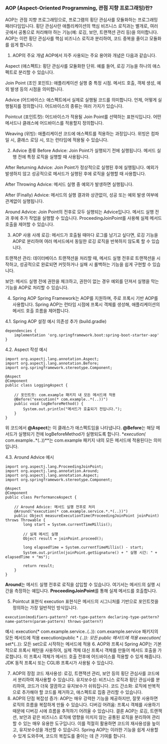 ### AOP (Aspect-Oriented Programming, 관점 지향 프로그래밍)란?

AOP는 관점 지향 프로그래밍으로, 프로그램의 횡단 관심사를 모듈화하는 프로그래밍 패러다임입니다. 횡단 관심사란 애플리케이션의 핵심 비즈니스 로직과는 별개로, 여러 곳에서 공통으로 처리해야 하는 기능(예: 로깅, 보안, 트랜잭션 관리 등)을 의미합니다. AOP는 이런 횡단 관심사를 핵심 비즈니스 로직과 분리하여, 코드 중복을 줄이고 모듈화를 쉽게 합니다.

1. AOP의 주요 개념
AOP에서 자주 사용되는 주요 용어와 개념은 다음과 같습니다.

Aspect (애스펙트): 횡단 관심사를 모듈화한 단위. 예를 들어, 로깅 기능을 하나의 애스펙트로 분리할 수 있습니다.

Join Point (조인 포인트): 애플리케이션 실행 중 특정 시점. 메서드 호출, 객체 생성, 예외 발생 등의 시점을 의미합니다.

Advice (어드바이스): 애스펙트에서 실제로 실행될 코드를 의미합니다. 언제, 어떻게 실행될지를 정의합니다. 어드바이스의 종류는 여러 가지가 있습니다.

Pointcut (포인트컷): 어드바이스가 적용될 Join Point를 선택하는 표현식입니다. 어떤 메서드나 클래스에 어드바이스를 적용할지 정의합니다.

Weaving (위빙): 애플리케이션 코드에 애스펙트를 적용하는 과정입니다. 위빙은 컴파일 시, 클래스 로딩 시, 또는 런타임에 적용될 수 있습니다.

2. Advice 종류
Before Advice: Join Point가 실행되기 전에 실행됩니다. 메서드 실행 전에 특정 로직을 실행할 때 사용됩니다.

After Returning Advice: Join Point가 정상적으로 실행된 후에 실행됩니다. 예외가 발생하지 않고 성공적으로 메서드가 실행된 후에 로직을 실행할 때 사용합니다.

After Throwing Advice: 메서드 실행 중 예외가 발생하면 실행됩니다.

After (Finally) Advice: 메서드의 실행 결과와 상관없이, 성공 또는 예외 발생 여부에 관계없이 실행됩니다.

Around Advice: Join Point의 전후로 모두 실행되는 Advice입니다. 메서드 실행 전과 후에 추가 작업을 실행할 수 있습니다. ProceedingJoinPoint를 사용해 실제 메서드 호출을 제어할 수 있습니다.

3. AOP 사용 사례
로깅: 메서드가 호출될 때마다 로그를 남기고 싶다면, 로깅 기능을 AOP로 분리하여 여러 메서드에서 동일한 로깅 로직을 반복하지 않도록 할 수 있습니다.

트랜잭션 관리: 데이터베이스 트랜잭션을 처리할 때, 메서드 실행 전후로 트랜잭션을 시작하고, 성공적으로 완료되면 커밋하거나 실패 시 롤백하는 기능을 쉽게 구현할 수 있습니다.

보안: 메서드 실행 전에 권한을 체크하고, 권한이 없는 경우 예외를 던져서 실행을 막는 기능을 AOP로 처리할 수 있습니다.

4. Spring AOP
Spring Framework는 AOP를 지원하며, 주로 프록시 기반 AOP를 사용합니다. Spring AOP는 런타임 시점에 프록시 객체를 생성해, 애플리케이션의 메서드 호출 흐름을 제어합니다.

4.1. Spring AOP 설정 예시
의존성 추가 (build.gradle)
```
dependencies {
    implementation 'org.springframework.boot:spring-boot-starter-aop'
}

```
4.2. Aspect 작성 예시
```
import org.aspectj.lang.annotation.Aspect;
import org.aspectj.lang.annotation.Before;
import org.springframework.stereotype.Component;

@Aspect
@Component
public class LoggingAspect {

    // 포인트컷: com.example 패키지 내 모든 메서드에 적용
    @Before("execution(* com.example..*(..))")
    public void logBeforeMethod() {
        System.out.println("메서드가 호출되기 전입니다.");
    }
}
```
위 코드에서 **@Aspect**는 이 클래스가 애스펙트임을 나타냅니다. **@Before**는 해당 메서드가 실행되기 전에 logBeforeMethod가 실행되도록 합니다. **execution(* com.example..*(..))**는 com.example 패키지 내의 모든 메서드에 적용된다는 의미입니다.

4.3. Around Advice 예시
```
import org.aspectj.lang.ProceedingJoinPoint;
import org.aspectj.lang.annotation.Around;
import org.aspectj.lang.annotation.Aspect;
import org.springframework.stereotype.Component;

@Aspect
@Component
public class PerformanceAspect {

    // Around Advice: 메서드 실행 전후로 처리
    @Around("execution(* com.example.service.*.*(..))")
    public Object measureExecutionTime(ProceedingJoinPoint joinPoint) throws Throwable {
        long start = System.currentTimeMillis();

        // 실제 메서드 실행
        Object result = joinPoint.proceed();

        long elapsedTime = System.currentTimeMillis() - start;
        System.out.println(joinPoint.getSignature() + " 실행 시간: " + elapsedTime + "ms");

        return result;
    }
}
```
**Around**는 메서드 실행 전후로 로직을 삽입할 수 있습니다. 여기서는 메서드의 실행 시간을 측정하는 예입니다. **ProceedingJoinPoint**를 통해 실제 메서드를 호출합니다.

5. Pointcut 표현식
execution 표현식은 메서드의 시그니처를 기반으로 포인트컷을 정의하는 가장 일반적인 방식입니다.
```
execution(modifiers-pattern? ret-type-pattern declaring-type-pattern? name-pattern(param-pattern) throws-pattern?)
```
예시:
execution(* com.example.service.*.*(..)): com.example.service 패키지의 모든 메서드에 적용
execution(public * *(..)): 모든 public 메서드에 적용
execution(* set*(..)): 모든 set으로 시작하는 메서드에 적용
6. AOP와 프록시
Spring AOP는 기본적으로 프록시 패턴을 사용하여, 실제 객체 대신 프록시 객체를 만들어 메서드 호출을 가로챕니다. 이 프록시 객체가 메서드 호출 전후에 어드바이스를 적용할 수 있게 해줍니다. JDK 동적 프록시 또는 CGLIB 프록시가 사용될 수 있습니다.

7. AOP의 장점
코드 재사용성: 로깅, 트랜잭션 관리, 보안 등의 횡단 관심사를 코드에서 분리하여 재사용할 수 있습니다.
유지보수성: 비즈니스 로직과 횡단 관심사를 분리하여, 코드가 더욱 깔끔하고 유지보수가 쉬워집니다.
코드 간소화: 로직에 반복적으로 추가해야 할 코드를 제거하고, 애스펙트로 집중 관리할 수 있습니다.
8. AOP의 단점
복잡성 증가: AOP는 매우 강력한 기능을 제공하지만, 잘못 사용하면 로직의 흐름을 복잡하게 만들 수 있습니다.
디버깅 어려움: 프록시 객체를 사용하기 때문에 디버깅 시에 흐름을 추적하기 어려울 수 있습니다.
결론
AOP는 로깅, 트랜잭션, 보안과 같은 비즈니스 로직에 영향을 미치지 않는 공통된 로직을 분리하여 관리할 수 있는 매우 유용한 도구입니다. 이를 적절히 활용하면 코드의 재사용성을 높이고, 유지보수성을 개선할 수 있습니다. Spring AOP는 이러한 기능을 쉽게 사용할 수 있게 도와주며, 코드의 복잡도를 줄이는 데 큰 기여를 합니다.
